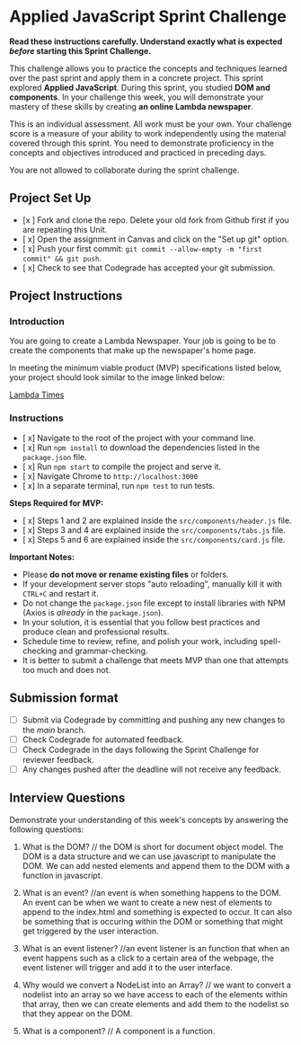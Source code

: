 # Applied JavaScript Sprint Challenge

**Read these instructions carefully. Understand exactly what is expected _before_ starting this Sprint Challenge.**

This challenge allows you to practice the concepts and techniques learned over the past sprint and apply them in a concrete project. This sprint explored **Applied JavaScript**. During this sprint, you studied **DOM and components**. In your challenge this week, you will demonstrate your mastery of these skills by creating **an online Lambda newspaper**.

This is an individual assessment. All work must be your own. Your challenge score is a measure of your ability to work independently using the material covered through this sprint. You need to demonstrate proficiency in the concepts and objectives introduced and practiced in preceding days.

You are not allowed to collaborate during the sprint challenge.

## Project Set Up

- [x ] Fork and clone the repo. Delete your old fork from Github first if you are repeating this Unit.
- [ x] Open the assignment in Canvas and click on the "Set up git" option.
- [ x] Push your first commit: `git commit --allow-empty -m "first commit" && git push`.
- [ x] Check to see that Codegrade has accepted your git submission.

## Project Instructions

### Introduction

You are going to create a Lambda Newspaper. Your job is going to be to create the components that make up the newspaper's home page.

In meeting the minimum viable product (MVP) specifications listed below, your project should look similar to the image linked below:

[Lambda Times](https://tk-assets.lambdaschool.com/cac4803c-6e8f-4846-be0e-b20d82a34a73_lambda-times.png)

### Instructions

- [ x] Navigate to the root of the project with your command line.
- [ x] Run `npm install` to download the dependencies listed in the `package.json` file.
- [ x] Run `npm start` to compile the project and serve it.
- [ x] Navigate Chrome to `http://localhost:3000`
- [ x] In a separate terminal, run `npm test` to run tests.

**Steps Required for MVP:**

- [ x] Steps 1 and 2 are explained inside the `src/components/header.js` file.
- [ x] Steps 3 and 4 are explained inside the `src/components/tabs.js` file.
- [ x] Steps 5 and 6 are explained inside the `src/components/card.js` file.

**Important Notes:**

- Please **do not move or rename existing files** or folders.
- If your development server stops "auto reloading", manually kill it with `CTRL+C` and restart it.
- Do not change the `package.json` file except to install libraries with NPM (Axios is _already_ in the `package.json`).
- In your solution, it is essential that you follow best practices and produce clean and professional results.
- Schedule time to review, refine, and polish your work, including spell-checking and grammar-checking.
- It is better to submit a challenge that meets MVP than one that attempts too much and does not.

## Submission format

- [ ] Submit via Codegrade by committing and pushing any new changes to the *main* branch.
- [ ] Check Codegrade for automated feedback.
- [ ] Check Codegrade in the days following the Sprint Challenge for reviewer feedback.
- [ ] Any changes pushed after the deadline will not receive any feedback.

## Interview Questions

Demonstrate your understanding of this week's concepts by answering the following questions:

1. What is the DOM?
// the DOM is short for document object model. The DOM is a data structure and we can use javascript to manipulate the DOM. We can add nested elements and append them to the DOM with a function in javascript. 
2. What is an event?
//an event is when something happens to the DOM. An event can be when we want to create a new nest of elements to append to the index.html  and something is expected to occur. It can also be something that is occuring within the DOM or something that might get triggered by the user interaction. 
3. What is an event listener?
//an event listener is an function that when an event happens such as a click to a certain area of the webpage, the event listener will trigger and add it to the user interface. 

4. Why would we convert a NodeList into an Array?
// we want to convert a nodelist into an array so we have access to each of the elements within that array, then we can create elements and add them to the nodelist so that they appear on the DOM. 
5. What is a component?
// A component is a function. 